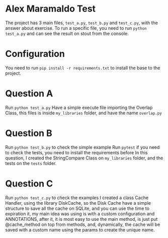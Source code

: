 # Alex Maramaldo Test
The project has 3 main files, `test_a.py`, `test_b.py` and `test_c.py`, with the answer about exercise.
To run a specific file, you need to run `python test_a.py` and can see the result on stout from the console.

# Configuration
You need to run `pip install -r requirements.txt` to install the base to the project.

# Question A
Run `python test_a.py`
Have a simple execute file importing the Overlap Class, this files is inside `my_libraries` folder, and have the name `overlap.py`

# Question B
Run `python test_b.py` to check the simple example
Run `pytest` if you need to check the tests, you need to install the requirements before
In this question, I created the StringCompare Class on `my_libraries` folder, and the tests on the `tests` folder.

# Question C
Run `python test_c.py` to check the examples
I created a class Cache Handler, using the library DiskCache, so the Disk Cache have a simple structure to save all the cache on SQLite, and you can use the time to expiration it, my main idea was using is with a custom configuration and ANNOTATIONS,
after it, it is most easy to use the main method, is just put @cache_method on top from methods, and, dynamically, the cache will be saved with a custom name using the params to create the unique name.
